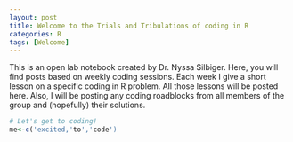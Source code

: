 ```yaml
---
layout: post
title: Welcome to the Trials and Tribulations of coding in R
categories: R
tags: [Welcome]
---
```


This is an open lab notebook created by Dr. Nyssa Silbiger. Here, you will find posts based on weekly coding sessions. Each week I give a short lesson on a specific coding in R problem. All those lessons will be posted here. Also, I will be posting any coding roadblocks from all members of the group and (hopefully) their solutions.

```R
# Let's get to coding! 
me<-c('excited,'to','code')
```
